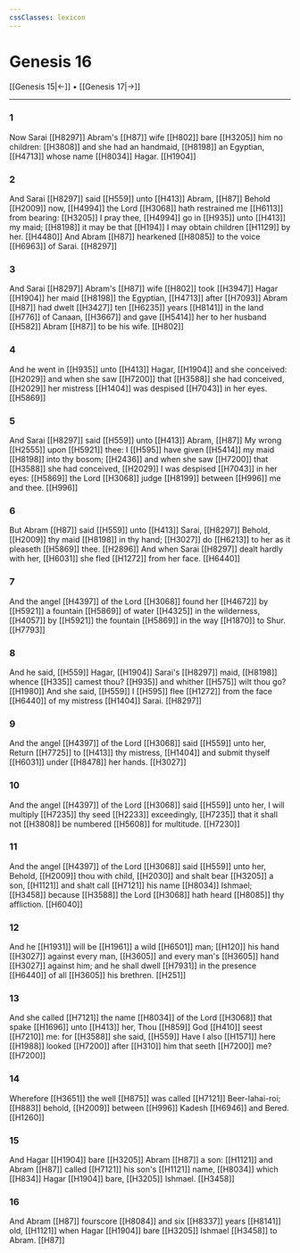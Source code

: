 ```yaml
---
cssClasses: lexicon
---
```

# Genesis 16

[[Genesis 15|←]] • [[Genesis 17|→]]

---

### 1
Now Sarai [[H8297]] Abram's [[H87]] wife [[H802]] bare [[H3205]] him no children: [[H3808]] and she had an handmaid, [[H8198]] an Egyptian, [[H4713]] whose name [[H8034]] Hagar. [[H1904]]

### 2
And Sarai [[H8297]] said [[H559]] unto [[H413]] Abram, [[H87]] Behold [[H2009]] now, [[H4994]] the Lord [[H3068]] hath restrained me [[H6113]] from bearing: [[H3205]] I pray thee, [[H4994]] go in [[H935]] unto [[H413]] my maid; [[H8198]] it may be that [[H194]] I may obtain children [[H1129]] by her. [[H4480]] And Abram [[H87]] hearkened [[H8085]] to the voice [[H6963]] of Sarai. [[H8297]]

### 3
And Sarai [[H8297]] Abram's [[H87]] wife [[H802]] took [[H3947]] Hagar [[H1904]] her maid [[H8198]] the Egyptian, [[H4713]] after [[H7093]] Abram [[H87]] had dwelt [[H3427]] ten [[H6235]] years [[H8141]] in the land [[H776]] of Canaan, [[H3667]] and gave [[H5414]] her to her husband [[H582]] Abram [[H87]] to be his wife. [[H802]]

### 4
And he went in [[H935]] unto [[H413]] Hagar, [[H1904]] and she conceived: [[H2029]] and when she saw [[H7200]] that [[H3588]] she had conceived, [[H2029]] her mistress [[H1404]] was despised [[H7043]] in her eyes. [[H5869]]

### 5
And Sarai [[H8297]] said [[H559]] unto [[H413]] Abram, [[H87]] My wrong [[H2555]] upon [[H5921]] thee: I [[H595]] have given [[H5414]] my maid [[H8198]] into thy bosom; [[H2436]] and when she saw [[H7200]] that [[H3588]] she had conceived, [[H2029]] I was despised [[H7043]] in her eyes: [[H5869]] the Lord [[H3068]] judge [[H8199]] between [[H996]] me and thee. [[H996]]

### 6
But Abram [[H87]] said [[H559]] unto [[H413]] Sarai, [[H8297]] Behold, [[H2009]] thy maid [[H8198]] in thy hand; [[H3027]] do [[H6213]] to her as it pleaseth [[H5869]] thee. [[H2896]] And when Sarai [[H8297]] dealt hardly with her, [[H6031]] she fled [[H1272]] from her face. [[H6440]]

### 7
And the angel [[H4397]] of the Lord [[H3068]] found her [[H4672]] by [[H5921]] a fountain [[H5869]] of water [[H4325]] in the wilderness, [[H4057]] by [[H5921]] the fountain [[H5869]] in the way [[H1870]] to Shur. [[H7793]]

### 8
And he said, [[H559]] Hagar, [[H1904]] Sarai's [[H8297]] maid, [[H8198]] whence [[H335]] camest thou? [[H935]] and whither [[H575]] wilt thou go? [[H1980]] And she said, [[H559]] I [[H595]] flee [[H1272]] from the face [[H6440]] of my mistress [[H1404]] Sarai. [[H8297]]

### 9
And the angel [[H4397]] of the Lord [[H3068]] said [[H559]] unto her, Return [[H7725]] to [[H413]] thy mistress, [[H1404]] and submit thyself [[H6031]] under [[H8478]] her hands. [[H3027]]

### 10
And the angel [[H4397]] of the Lord [[H3068]] said [[H559]] unto her, I will multiply [[H7235]] thy seed [[H2233]] exceedingly, [[H7235]] that it shall not [[H3808]] be numbered [[H5608]] for multitude. [[H7230]]

### 11
And the angel [[H4397]] of the Lord [[H3068]] said [[H559]] unto her, Behold, [[H2009]] thou with child, [[H2030]] and shalt bear [[H3205]] a son, [[H1121]] and shalt call [[H7121]] his name [[H8034]] Ishmael; [[H3458]] because [[H3588]] the Lord [[H3068]] hath heard [[H8085]] thy affliction. [[H6040]]

### 12
And he [[H1931]] will be [[H1961]] a wild [[H6501]] man; [[H120]] his hand [[H3027]] against every man, [[H3605]] and every man's [[H3605]] hand [[H3027]] against him; and he shall dwell [[H7931]] in the presence [[H6440]] of all [[H3605]] his brethren. [[H251]]

### 13
And she called [[H7121]] the name [[H8034]] of the Lord [[H3068]] that spake [[H1696]] unto [[H413]] her, Thou [[H859]] God [[H410]] seest [[H7210]] me: for [[H3588]] she said, [[H559]] Have I also [[H1571]] here [[H1988]] looked [[H7200]] after [[H310]] him that seeth [[H7200]] me? [[H7200]]

### 14
Wherefore [[H3651]] the well [[H875]] was called [[H7121]] Beer-lahai-roi; [[H883]] behold, [[H2009]] between [[H996]] Kadesh [[H6946]] and Bered. [[H1260]]

### 15
And Hagar [[H1904]] bare [[H3205]] Abram [[H87]] a son: [[H1121]] and Abram [[H87]] called [[H7121]] his son's [[H1121]] name, [[H8034]] which [[H834]] Hagar [[H1904]] bare, [[H3205]] Ishmael. [[H3458]]

### 16
And Abram [[H87]] fourscore [[H8084]] and six [[H8337]] years [[H8141]] old, [[H1121]] when Hagar [[H1904]] bare [[H3205]] Ishmael [[H3458]] to Abram. [[H87]]